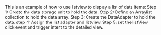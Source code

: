 This is an example of how to use listview to display a list of data items:
Step 1: Create the data storage unit to hold the data.
Step 2: Define an Arraylist collection to hold the data array.
Step 3: Create the DataAdapter to hold the data.
step 4: Assign the list adapter and listview.
Step 5: set the listView click event and trigger intent to the detailed view.
